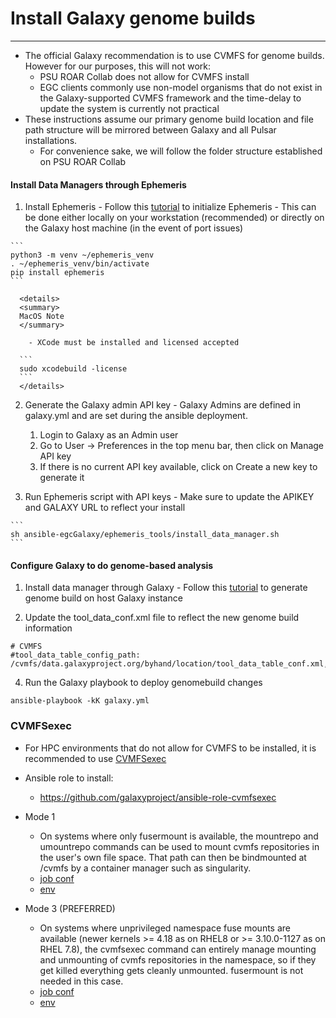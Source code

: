 # Install Galaxy genome builds
---
- The official Galaxy recommendation is to use CVMFS for genome builds. However for our purposes, this will not work:
  - PSU ROAR Collab does not allow for CVMFS install
  - EGC clients commonly use non-model organisms that do not exist in the Galaxy-supported CVMFS framework and the time-delay to update the system is currently not practical
- These instructions assume our primary genome build location and file path structure will be mirrored between Galaxy and all Pulsar installations.
  - For convenience sake, we will follow the folder structure established on PSU ROAR Collab


#### Install Data Managers through Ephemeris
  1. Install Ephemeris
    - Follow this [tutorial](https://training.galaxyproject.org/training-material/topics/admin/tutorials/tool-management/tutorial.html) to initialize Ephemeris
    - This can be done either locally on your workstation (recommended) or directly on the Galaxy host machine (in the event of port issues)

    ```
    python3 -m venv ~/ephemeris_venv
    . ~/ephemeris_venv/bin/activate
    pip install ephemeris
    ```

      <details>
      <summary>
      MacOS Note
      </summary>

        - XCode must be installed and licensed accepted

      ```
      sudo xcodebuild -license
      ```
      </details>


  2. Generate the Galaxy admin API key
    - Galaxy Admins are defined in galaxy.yml and are set during the ansible deployment.


        1. Login to Galaxy as an Admin user
        2. Go to User -> Preferences in the top menu bar, then click on Manage API key
        3. If there is no current API key available, click on Create a new key to generate it

  3. Run Ephemeris script with API keys
    - Make sure to update the APIKEY and GALAXY URL to reflect your install

    ```
    sh ansible-egcGalaxy/ephemeris_tools/install_data_manager.sh
    ```

#### Configure Galaxy to do genome-based analysis
  1. Install data manager through Galaxy
    - Follow this [tutorial](https://training.galaxyproject.org/training-material/topics/admin/tutorials/reference-genomes/tutorial.html) to generate genome build on host Galaxy instance

  3. Update the tool_data_conf.xml file to reflect the new genome build information

  ```
  # CVMFS
  #tool_data_table_config_path: /cvmfs/data.galaxyproject.org/byhand/location/tool_data_table_conf.xml,/cvmfs/data.galaxyproject.org/managed/location/tool_data_table_conf.xml
  ```

  4. Run the Galaxy playbook to deploy genomebuild changes
  ```
  ansible-playbook -kK galaxy.yml
  ```

### CVMFSexec
- For HPC environments that do not allow for CVMFS to be installed, it is recommended to use [CVMFSexec](https://github.com/cvmfs/cvmfsexec)

- Ansible role to install:
  - https://github.com/galaxyproject/ansible-role-cvmfsexec

- Mode 1
  - On systems where only fusermount is available, the mountrepo and umountrepo commands can be used to mount cvmfs repositories in the user's own file space. That path can then be bindmounted at /cvmfs by a container manager such as singularity.
  - [job conf](https://github.com/galaxyproject/usegalaxy-playbook/blob/8a85e34fc3fdfbf085711a08f60a79402026a16c/env/common/host_vars/vm030.bridges2.psc.edu.yml#L146C1-L146C1)
  - [env](https://github.com/galaxyproject/usegalaxy-playbook/blob/8a85e34fc3fdfbf085711a08f60a79402026a16c/env/common/templates/galaxy/config/tpv/environments.yaml.j2#L265)

- Mode 3 (PREFERRED)
  - On systems where unprivileged namespace fuse mounts are available (newer kernels >= 4.18 as on RHEL8 or >= 3.10.0-1127 as on RHEL 7.8), the cvmfsexec command can entirely manage mounting and unmounting of cvmfs repositories in the namespace, so if they get killed everything gets cleanly unmounted. fusermount is not needed in this case.
  - [job conf](https://github.com/galaxyproject/usegalaxy-playbook/blob/8a85e34fc3fdfbf085711a08f60a79402026a16c/env/common/templates/galaxy/config/tpv/environments.yaml.j2#L404)
  - [env](https://github.com/galaxyproject/usegalaxy-playbook/blob/8a85e34fc3fdfbf085711a08f60a79402026a16c/env/common/templates/galaxy/config/tpv/environments.yaml.j2#L444C7-L444C7)
